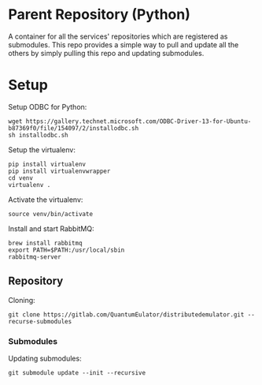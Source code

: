 # Parent Repository (Python)

A container for all the services' repositories which are registered as submodules. This repo provides a simple way to pull and update all the others by simply pulling this repo and updating submodules.

# Setup

Setup ODBC for Python:

```
wget https://gallery.technet.microsoft.com/ODBC-Driver-13-for-Ubuntu-b87369f0/file/154097/2/installodbc.sh
sh installodbc.sh
```

Setup the virtualenv:

```
pip install virtualenv
pip install virtualenvwrapper
cd venv
virtualenv .
```

Activate the virtualenv:

```
source venv/bin/activate
```

Install and start RabbitMQ:

```
brew install rabbitmq
export PATH=$PATH:/usr/local/sbin
rabbitmq-server
```

## Repository

Cloning:

```
git clone https://gitlab.com/QuantumEulator/distributedemulator.git --recurse-submodules
```

### Submodules

Updating submodules:

```
git submodule update --init --recursive
```
